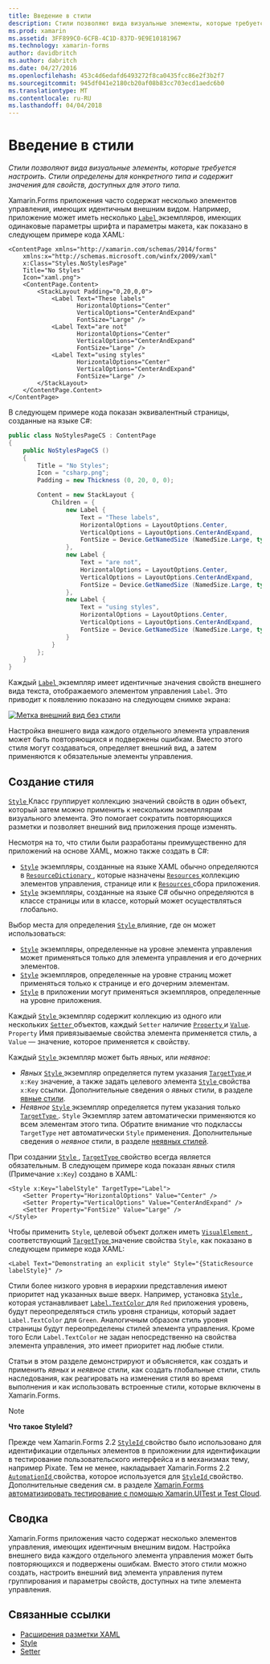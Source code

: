 ```yaml
---
title: Введение в стили
description: Стили позволяют вида визуальные элементы, которые требуется настроить. Стили определены для конкретного типа и содержит значения для свойств, доступных для этого типа.
ms.prod: xamarin
ms.assetid: 3FF899C0-6CFB-4C1D-837D-9E9E10181967
ms.technology: xamarin-forms
author: davidbritch
ms.author: dabritch
ms.date: 04/27/2016
ms.openlocfilehash: 453c4d6edafd6493272f8ca0435fcc86e2f3b2f7
ms.sourcegitcommit: 945df041e2180cb20af08b83cc703ecd1aedc6b0
ms.translationtype: MT
ms.contentlocale: ru-RU
ms.lasthandoff: 04/04/2018
---
```

# <a name="introduction-to-styles"></a>Введение в стили

_Стили позволяют вида визуальные элементы, которые требуется настроить. Стили определены для конкретного типа и содержит значения для свойств, доступных для этого типа._

Xamarin.Forms приложения часто содержат несколько элементов управления, имеющих идентичным внешним видом. Например, приложение может иметь несколько [ `Label` ](https://developer.xamarin.com/api/type/Xamarin.Forms.Label/) экземпляров, имеющих одинаковые параметры шрифта и параметры макета, как показано в следующем примере кода XAML:

```xaml
<ContentPage xmlns="http://xamarin.com/schemas/2014/forms"
    xmlns:x="http://schemas.microsoft.com/winfx/2009/xaml"
    x:Class="Styles.NoStylesPage"
    Title="No Styles"
    Icon="xaml.png">
    <ContentPage.Content>
        <StackLayout Padding="0,20,0,0">
            <Label Text="These labels"
                   HorizontalOptions="Center"
                   VerticalOptions="CenterAndExpand"
                   FontSize="Large" />
            <Label Text="are not"
                   HorizontalOptions="Center"
                   VerticalOptions="CenterAndExpand"
                   FontSize="Large" />
            <Label Text="using styles"
                   HorizontalOptions="Center"
                   VerticalOptions="CenterAndExpand"
                   FontSize="Large" />
        </StackLayout>
    </ContentPage.Content>
</ContentPage>
```

В следующем примере кода показан эквивалентный страницы, созданные на языке C#:

```csharp
public class NoStylesPageCS : ContentPage
{
    public NoStylesPageCS ()
    {
        Title = "No Styles";
        Icon = "csharp.png";
        Padding = new Thickness (0, 20, 0, 0);

        Content = new StackLayout {
            Children = {
                new Label {
                    Text = "These labels",
                    HorizontalOptions = LayoutOptions.Center,
                    VerticalOptions = LayoutOptions.CenterAndExpand,
                    FontSize = Device.GetNamedSize (NamedSize.Large, typeof(Label))
                },
                new Label {
                    Text = "are not",
                    HorizontalOptions = LayoutOptions.Center,
                    VerticalOptions = LayoutOptions.CenterAndExpand,
                    FontSize = Device.GetNamedSize (NamedSize.Large, typeof(Label))
                },
                new Label {
                    Text = "using styles",
                    HorizontalOptions = LayoutOptions.Center,
                    VerticalOptions = LayoutOptions.CenterAndExpand,
                    FontSize = Device.GetNamedSize (NamedSize.Large, typeof(Label))
                }
            }
        };
    }
}
```

Каждый [ `Label` ](https://developer.xamarin.com/api/type/Xamarin.Forms.Label/) экземпляр имеет идентичные значения свойств внешнего вида текста, отображаемого элементом управления `Label`. Это приводит к появлению показано на следующем снимке экрана:

[![](introduction-images/no-styles.png "Метка внешний вид без стили")](introduction-images/no-styles-large.png#lightbox "метки внешний вид без стили")

Настройка внешнего вида каждого отдельного элемента управления может быть повторяющихся и подвержены ошибкам. Вместо этого стиля могут создаваться, определяет внешний вид, а затем применяются к обязательные элементы управления.

## <a name="creating-a-style"></a>Создание стиля

[ `Style` ](https://developer.xamarin.com/api/type/Xamarin.Forms.Style/) Класс группирует коллекцию значений свойств в один объект, который затем можно применить к нескольким экземплярам визуального элемента. Это помогает сократить повторяющихся разметки и позволяет внешний вид приложения проще изменять.

Несмотря на то, что стили были разработаны преимущественно для приложений на основе XAML, можно также создать в C#:

- [`Style`](https://developer.xamarin.com/api/type/Xamarin.Forms.Style/) экземпляры, созданные на языке XAML обычно определяются в [ `ResourceDictionary` ](https://developer.xamarin.com/api/type/Xamarin.Forms.ResourceDictionary/) , которые назначены [ `Resources` ](https://developer.xamarin.com/api/property/Xamarin.Forms.VisualElement.Resources/) коллекцию элементов управления, странице или к [ `Resources` ](https://developer.xamarin.com/api/property/Xamarin.Forms.Application.Resources/) сбора приложения.
- [`Style`](https://developer.xamarin.com/api/type/Xamarin.Forms.Style/) экземпляры, созданные на языке C# обычно определяются в классе страницы или в классе, который может осуществляться глобально.

Выбор места для определения [ `Style` ](https://developer.xamarin.com/api/type/Xamarin.Forms.Style/) влияние, где он может использоваться:

- [`Style`](https://developer.xamarin.com/api/type/Xamarin.Forms.Style/) экземпляры, определенные на уровне элемента управления может применяться только для элемента управления и его дочерних элементов.
- [`Style`](https://developer.xamarin.com/api/type/Xamarin.Forms.Style/) экземпляров, определенные на уровне страниц может применяться только к странице и его дочерним элементам.
- [`Style`](https://developer.xamarin.com/api/type/Xamarin.Forms.Style/) в приложении могут применяться экземпляров, определенные на уровне приложения.

Каждый [ `Style` ](https://developer.xamarin.com/api/type/Xamarin.Forms.Style/) экземпляр содержит коллекцию из одного или нескольких [ `Setter` ](https://developer.xamarin.com/api/type/Xamarin.Forms.Setter/) объектов, каждый `Setter` наличие [ `Property` ](https://developer.xamarin.com/api/property/Xamarin.Forms.Setter.Property/) и [`Value`](https://developer.xamarin.com/api/property/Xamarin.Forms.Setter.Value/). `Property` Имя привязываемые свойства элемента применяется стиль, а `Value` — значение, которое применяется к свойству.

Каждый [ `Style` ](https://developer.xamarin.com/api/type/Xamarin.Forms.Style/) экземпляр может быть *явных*, или *неявное*:

- *Явных* [ `Style` ](https://developer.xamarin.com/api/type/Xamarin.Forms.Style/) экземпляр определяется путем указания [ `TargetType` ](https://developer.xamarin.com/api/property/Xamarin.Forms.Style.TargetType/) и `x:Key` значение, а также задать целевого элемента [ `Style` ](https://developer.xamarin.com/api/property/Xamarin.Forms.VisualElement.Style/) свойства `x:Key` ссылки. Дополнительные сведения о *явных* стили, в разделе [явные стили](~/xamarin-forms/user-interface/styles/explicit.md).
- *Неявное* [ `Style` ](https://developer.xamarin.com/api/type/Xamarin.Forms.Style/) экземпляр определяется путем указания только [ `TargetType` ](https://developer.xamarin.com/api/property/Xamarin.Forms.Style.TargetType/). `Style` Экземпляр затем автоматически применяются ко всем элементам этого типа. Обратите внимание что подклассы `TargetType` нет автоматически `Style` применения. Дополнительные сведения о *неявное* стили, в разделе [неявных стилей](~/xamarin-forms/user-interface/styles/implicit.md).

При создании [ `Style` ](https://developer.xamarin.com/api/type/Xamarin.Forms.Style/), [ `TargetType` ](https://developer.xamarin.com/api/property/Xamarin.Forms.Style.TargetType/) свойство всегда является обязательным. В следующем примере кода показан *явных* стиля (Примечание `x:Key`) создано в XAML:

```xaml
<Style x:Key="labelStyle" TargetType="Label">
    <Setter Property="HorizontalOptions" Value="Center" />
    <Setter Property="VerticalOptions" Value="CenterAndExpand" />
    <Setter Property="FontSize" Value="Large" />
</Style>
```

Чтобы применить `Style`, целевой объект должен иметь [ `VisualElement` ](https://developer.xamarin.com/api/type/Xamarin.Forms.VisualElement/) , соответствующий [ `TargetType` ](https://developer.xamarin.com/api/property/Xamarin.Forms.Style.TargetType/) значение свойства `Style`, как показано в следующем примере кода XAML:

```xaml
<Label Text="Demonstrating an explicit style" Style="{StaticResource labelStyle}" />
```

Стили более низкого уровня в иерархии представления имеют приоритет над указанных выше вверх. Например, установка [ `Style` ](https://developer.xamarin.com/api/type/Xamarin.Forms.Style/) , которая устанавливает [ `Label.TextColor` ](https://developer.xamarin.com/api/property/Xamarin.Forms.Label.TextColor/) для `Red` приложения уровень, будут переопределяться стиль уровня страницы, который задает `Label.TextColor` для `Green`. Аналогичным образом стиль уровня страницы будут переопределены стилей элемента управления. Кроме того Если `Label.TextColor` не задан непосредственно на свойства элемента управления, это имеет приоритет над любые стили.

Статьи в этом разделе демонстрируют и объясняется, как создать и применить *явных* и *неявное* стили, как создать глобальные стили, стиль наследования, как реагировать на изменения стиля во время выполнения и как использовать встроенные стили, которые включены в Xamarin.Forms.

> [!NOTE]
> **Что такое StyleId?**
>
> Прежде чем Xamarin.Forms 2.2 [ `StyleId` ](https://developer.xamarin.com/api/property/Xamarin.Forms.Element.StyleId/) свойство было использовано для идентификации отдельных элементов в приложении для идентификации в тестирование пользовательского интерфейса и в механизмах тему, например Pixate. Тем не менее, накладывает Xamarin.Forms 2.2 [ `AutomationId` ](https://developer.xamarin.com/api/property/Xamarin.Forms.Element.AutomationId/) свойства, которое используется для [ `StyleId` ](https://developer.xamarin.com/api/property/Xamarin.Forms.Element.StyleId/) свойство. Дополнительные сведения см. в разделе [Xamarin.Forms автоматизировать тестирование с помощью Xamarin.UITest и Test Cloud](~/xamarin-forms/deploy-test/uitest-and-test-cloud.md).

## <a name="summary"></a>Сводка

Xamarin.Forms приложения часто содержат несколько элементов управления, имеющих идентичным внешним видом. Настройка внешнего вида каждого отдельного элемента управления может быть повторяющихся и подвержены ошибкам. Вместо этого стили можно создать, настроить внешний вид элемента управления путем группирования и параметры свойств, доступных на типе элемента управления.


## <a name="related-links"></a>Связанные ссылки

- [Расширения разметки XAML](~/xamarin-forms/xaml/xaml-basics/xaml-markup-extensions.md)
- [Style](https://developer.xamarin.com/api/type/Xamarin.Forms.Style/)
- [Setter](https://developer.xamarin.com/api/type/Xamarin.Forms.Setter/)

